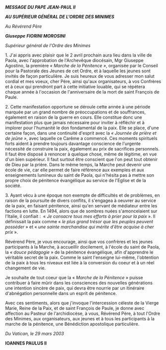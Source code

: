 ***MESSAGE DU PAPE JEAN-PAUL II***

***AU SUPÉRIEUR GÉNÉRAL DE L’ORDRE DES MINIMES***

*Au Révérend Père*

***Giuseppe** **FIORINI MOROSINI***

*Supérieur général de l'Ordre des Minimes*

1. J'ai appris avec plaisir que le 2 avril prochain aura lieu dans la ville de Paola, avec l'approbation de l'Archevêque diocésain, Mgr Giuseppe Agostino, la première *« *Marche de la Pénitence* »*, organisée par le Conseil pour la Pastorale des Jeunes de cet Ordre, et à laquelle les jeunes sont invités de façon particulière. Je suis heureux de vous adresser mon salut cordial et mes voeux, cher Père, ainsi qu'aux organisateurs, à vos Confrères et à ceux qui prendront part à cette initiative louable, qui se répétera chaque année à l'occasion de l'anniversaire de la mort de saint François de Paule.

2. Cette manifestation opportune se déroule cette année à une période marquée par un grand nombre de préoccupations et de souffrances, également en raison de la guerre en cours. Elle constitue donc une manifestation plus que jamais nécessaire pour inviter à réfléchir et à implorer pour l'humanité le don fondamental de la paix. Elle se place, d'une certaine façon, dans une continuité d'esprit avec la *« *Journée de prière et de jeûne* »*, avec laquelle ce Carême a commencé. Ces moments spirituels forts aident à prendre toujours davantage conscience de l'urgente nécessité de construire la paix, également au prix de sacrifices personnels. Il faut être disposé à renoncer à quelque chose, même de légitime, en vue d'un bien supérieur. Il faut surtout être conscient que l'on peut tout obtenir de Dieu par la prière. Dans le même temps, la Marche peut devenir une école de vie, car elle permet de faire référence aux exemples et aux enseignements lumineux du saint de Paola, qui n'hésita pas à mettre son propre choix de pénitence évangélique au service de l'Eglise et de la société.

3. Ayant vécu à une époque non exempte de difficultés et de problèmes, en raison de la poursuite de divers conflits, il s'engagea à oeuvrer au service de la paix, en faisant pénitence, ainsi qu'en servant de médiateur entre les factions en lutte. En 1494, alors que de sombres nuées s'amoncelaient sur l'Italie, il confiait :  « *Je consacre tous mes efforts à prier pour la paix* ». Il définissait la paix comme « *le plus grand trésor que les peuples peuvent posséder* » et « *une sainte marchandise qui mérite d'être acquise à cher prix* ».

Révérend Père, je vous encourage, ainsi que vos confrères et les jeunes participants à la Marche, à accueillir docilement, à l'école du saint de Paola, la « *douce pédagogie* » de la pénitence évangélique, afin d'apprendre le véritable secret de la paix. Comme le saint l'enseigne lui-même, l'obtention de la paix à tous les niveaux est liée à la conversion du coeur et à un réel changement de vie.

Je souhaite de tout coeur que la « *Marche de la Pénitence* » puisse contribuer à faire mûrir dans les consciences des nouvelles générations une intention sincère de paix, qui devra être nourrie par un itinéraire d'abnégation personnelle dans un esprit de pénitence.

Avec ces sentiments, alors que j'invoque l'intercession céleste de la Vierge Marie, Reine de la Paix, et de saint François de Paule, je donne avec affection au Pasteur de l'archidiocèse, à vous, Révérend Père, à tout l'Ordre des Minimes, aux organisateurs, aux jeunes et à tous les participants à la marche de la pénitence, une Bénédiction apostolique particulière.

*Du Vatican, le 29 mars 2003*

**IOANNES PAULUS II**